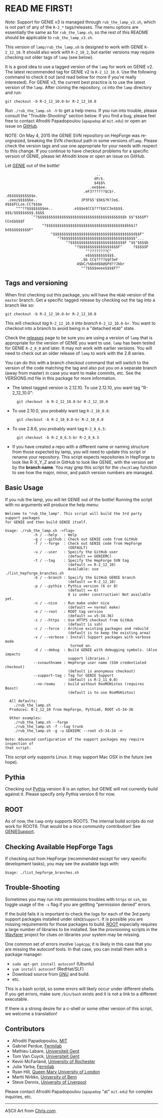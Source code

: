 # READ ME FIRST!

_Note:_ Support for GENIE v3 is managed through `rub_the_lamp_v3.sh`, which is
not part of any of the `R-2_*` tags/releases. The menu options are essentially
the same as for `rub_the_lamp.sh`, so the rest of this README should be
applicable to `rub_the_lamp_v3.sh`.

This version of `lamp/rub_the_lamp.sh` is designed to work with GENIE
`R-2_12_10`. It should also work with `R-2_10_2`, but earlier versions may
require checking out older tags of `lamp` (see below).

It is a good idea to use a tagged version of the `lamp` for work on GENIE v2.
The latest recommended tag for GENIE v2 is `R-2_12_10.0`. Use the following
command to check it out (and read below for more if you're really interested).
For GENIE v3, the current best practice is to use the latest version of the
`lamp`. After cloning the repository, `cd` into the `lamp` directory and run:

    git checkout -b R-2_12_10.0-br R-2_12_10.0

Run `./rub_the_lamp.sh -h` to get a help menu. If you run into trouble,
please consult the "Trouble-Shooting" section below. If you find a
bug, please feel free to contact Afroditi Papadopoulou (`apapadop` at `mit.edu`)
or open an issue on [GitHub](https://github.com/GENIE-MC-Community/lamp).

NOTE: On May 4, 2015 the GENIE SVN repository on HepForge was
re-orgnaized, breaking the SVN checkout path in some versions of`lamp`.
Please check the version tags and use one appropriate for your needs
with respect to this change. If you continue to have checkout problems
for a specific version of GENIE, please let Afroditi know or open an issue on
GitHub.

Let [GENIE](http://www.genie-mc.org) out of the bottle!

                                              ..                               
                                             dP/$.                             
                                             $4$$%                             
                                           .ee$$ee.                            
                                        .eF3??????$C$r.        .d$$$$$$$$$$$e.
     .zeez$$$$$be..                    JP3F$5'$5K$?K?Je$.     d$$$FCLze.CC?$$$e
         """??$$$$$$$$ee..         .e$$$e$CC$???$$CC3e$$$$.  $$$/$$$$$$$$$.$$$$
                `"?$$$$$$$$$$$$$$$$$$$$$$$$$$$$$$$$$$$$$$$$b $$"$$$$P?CCe$$$$$F
                     "?$$$$$$$$$$$$$$$$$$$$$$$$$$$$$$$$$$$$$b$$J?bd$$$$$$$$$F"
                         "$$$$$$$$$$$$$$$$$$$$$$$$$$$$$$$$$$$$$d$$F"           
                            "?$$$$$$$$$$$$$$$$$$$$$$$$$$$$$$$$$$"...           
                                "?$$$$$$$$$$$$$$$$$$$$$$$$$F "$$"$$$$b         
                                    "?$$$$$$$$$$$$$$$$$$F"     ?$$$$$F         
                                         ""????????C"                          
                                         e$$$$$$$$$$$$.                        
                                       .$b CC$????$$F3eF                       
                                     4$bC/%$bdd$b@$Pd??Jbbr                    
                                       ""?$$$$eeee$$$$F?"                      

## Tags and versioning

When first checking out this package, you will have the `HEAD` version of the
`master` branch. Get a specific tagged release by checking out the tag into a
branch like so:

    git checkout -b R-2_12_10.0-br R-2_12_10.0

This will checkout _tag_ `R-2_12_10.0` into _branch_ `R-2_12_10.0-br`. You want
to checkout into a branch to avoid being in a "detached `HEAD`" state.

Check the [releases](https://github.com/GENIE-MC-Community/lamp/releases) page
to be sure you are using a version of `lamp` that is appropriate for the version
of GENIE you want to use. `lamp` has been tested for GENIE `R-2_8_0` and later.
It may not work with earlier versions. You will need to check out an older
release of `lamp` to work with the 2.8 series.

You can do this with a branch checkout command that will switch to the version
of the code matching the tag and also put you on a separate branch (away from
master) in case you want to make commits, etc. See the VERSIONS.md file in this
package for more information.

* The latest tagged version is 2.12.10. To use 2.12.10, you want tag
"R-2_12_10.0":

        git checkout -b R-2_12_10.0-br R-2_12_10.0

* To use 2.10.0, you probably want tag `R-2_10_0.0`:

        git checkout -b R-2_10_0.0-br R-2_10_0.0

* To use 2.8.6, you probably want tag `R-2_8_6.5`:

        git checkout -b R-2_8_6.5-br R-2_8_6.5

* If you have created a repo with a different name or naming structure from
those expected by lamp, you will need to update this script or rename your
repository. This script expects repositories in HepForge to look like
R-X_Y_Z and in GitHub to look like GENIE, with the version set by the
**branch name**. You may grep this script for the `checklamp` function to see
how the major, minor, and patch version numbers are managed.

## Basic Usage

If you rub the lamp, you will let GENIE out of the bottle! Running the script with
no arguments will produce the help menu:

    Welcome to "rub_the_lamp". This script will build the 3rd party support packages
    for GENIE and then build GENIE itself.

    Usage: ./rub_the_lamp.sh -<flag>
                 -h / --help   : Help
                 -g / --github : Check out GENIE code from GitHub
                 -f / --forge  : Check out GENIE code from HepForge
                                 (DEFAULT)
                 -u / --user   : Specify the GitHub user
                                 (default == GENIEMC)
                 -t / --tag    : Specify the HepForge SVN tag
                                 (default == R-2_12_10)
                                 Available: use ./list_hepforge_branches.sh
                 -b / --branch : Specify the GitHub GENIE branch
                                 (default == R-2_12_10)
                 -p / --pythia : Pythia version (6 or 8)
                                 (default == 6)
                                 8 is under construction! Not available yet.
                 -n / --nice   : Run make under nice
                                 (default == normal make)
                 -o / --root   : ROOT tag version
                                 (default == v5-34-36)
                 -s / --https  : Use HTTPS checkout from GitHub
                                 (default is ssh)
                 -c / --force  : Archive existing packages and rebuild
                                 (default is to keep the existing area)
                 -v / --verbose : Install Support packages with verbose mode
                                  turned on.
                 -d / --debug  : Build GENIE with debugging symbols. (Also impacts
                                 support libraries.)
                 --svnauthname : HepForge user name (SSH credentialed checkout)
                                 (default is anonymous checkout)
                 --support-tag : Tag for GENIE Support
                                 (default is R-2_11_0.0)
                 --no-roomu    : build without RooMUHistos (requires Boost)
                                 (default is to use RooMUHistos)

      All defaults:
        ./rub_the_lamp.sh
      Produces: R-2_12_10 from HepForge, Pythia6, ROOT v5-34-36

      Other examples:
        ./rub_the_lamp.sh --forge
        ./rub_the_lamp.sh -f --tag trunk
        ./rub_the_lamp.sh -g -u GENIEMC --root v5-34-24 -n

    Note: Advanced configuration of the support packages may require inspection of
    that script.

This script only supports Linux. It may support Mac OSX in the future (we hope).


## Pythia

Checking out [Pythia](http://home.thep.lu.se/~torbjorn/Pythia.html) version 8
is an option, but GENIE will not currently build against it. Please specify
only Pythia version 6 for now.


## ROOT

As of now, the `lamp` only supports ROOT5. The internal build scripts do not
work for ROOT6. That would be a nice community contribution! See
[GENIESupport](https://github.com/GENIE-MC-Community/GENIESupport).


## Checking Available HepForge Tags

If checking out from HepForge (recommended except for very specific development
tasks), you may see the available tags with:

    Usage: ./list_hepforge_branches.sh


## Trouble-Shooting

Sometimes you may run into permissions troubles with `https` or `ssh`, so toggle
usage of the `-s` flag if you are gettting "permission denied" errors.

If the build fails it is important to check the logs for each of the 3rd party
support packages installed under `GENIESupport`. It is possible you are
missing requirements for those packages to build. [ROOT](https://root.cern.ch)
especially requires a large number of libraries to be installed. See the
provisioning scripts in the [Wayfarer](https://github.com/GENIEMC/Wayfarer)
project for clues on libraries your system may be missing.

One common set of errors involve `log4cpp`; it is likely in this case that you
are missing the autoconf tools. In that case, you can install them with a
package manager:

* `sudo apt-get install autoconf` (Ubuntu)
* `yum install autoconf` (RedHat/SLF)
* Download source from [GNU](http://ftp.gnu.org/gnu/autoconf/) and build.
* etc.

This is a bash script, so some errors will likely occur under different shells.
If you get errors, make sure `/bin/bash` exists and it is not a link to a
different executable.

If there is a strong desire for a c-shell or some other version of this script,
we welcome a translation!

## Contributors

* Afroditi Papadopoulou, [MIT](http://www.mit.edu)
* Gabriel Perdue,  [Fermilab](http://www.fnal.gov)
* Mathieu Labare,  [Universiteit Gent](http://www.ugent.be)
* Tom Van Cuyck,   [Universiteit Gent](http://www.ugent.be)
* Kevin McFarland, [University of Rochester](http://www.rochester.edu)
* Julia Yarba,     [Fermilab](http://www.fnal.gov)
* Ryan Hill,       [Queen Mary University of London](http://www.qmul.ac.uk)
* Martti Nirkko,   [University of Bern](http://www.unibe.ch)
* Steve Dennis,    [University of Liverpool](https://www.liverpool.ac.uk)

Please contact Afroditi Papadopoulou (`apapadop` "at" `mit.edu`) for complex
inquiries, etc.

---
ASCII Art from [Chris.com](http://www.chris.com/ascii/index.php?art=movies/aladdin).
